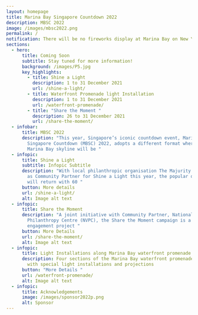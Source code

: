 ```yaml
---
layout: homepage
title: Marina Bay Singapore Countdown 2022
description: MBSC 2022
image: /images/mbsc2022.png
permalink: /
notification: There will be no fireworks display at Marina Bay on New Year's Eve.
sections:
  - hero:
      title: Coming Soon
      subtitle: Stay tuned for more information!
      background: /images/P5.jpg
      key_highlights:
        - title: Shine a Light
          description: 1 to 31 December 2021
          url: /shine-a-light/
        - title: Waterfront Promenade light Installation
          description: 1 to 31 December 2021
          url: /waterfront-promenade/
        - title: "Share the Moment "
          description: 26 to 31 December 2021
          url: /share-the-moment/
  - infobar:
      title: MBSC 2022
      description: "This year, Singapore’s iconic countdown event, Marina Bay
        Singapore Countdown (MBSC) 2022, adopts a different format where the
        Marina Bay skyline will be "
  - infopic:
      title: Shine a Light
      subtitle: Infopic Subtitle
      description: "With local philanthropic organisation The Majurity Trust on board
        as Community Partner for Shine a Light this year, the popular display
        will return with 60 "
      button: More details
      url: /shine-a-light/
      alt: Image alt text
  - infopic:
      title: Share the Moment
      description: "A joint initiative with Community Partner, National Volunteer and
        Philanthropy Centre (NVPC), the Share the Moment campaign is a community
        engagement project "
      button: More Details
      url: /share-the-moment/
      alt: Image alt text
  - infopic:
      title: Light Installations along Marina Bay waterfront promenade
      description: Four sections of the Marina Bay waterfront promenade will be lit up
        with special light installations and projections
      button: "More Details "
      url: /waterfront-promenade/
      alt: Image alt text
  - infopic:
      title: Acknowledgements
      image: /images/sponsor2022p.png
      alt: Sponsor
---
```

